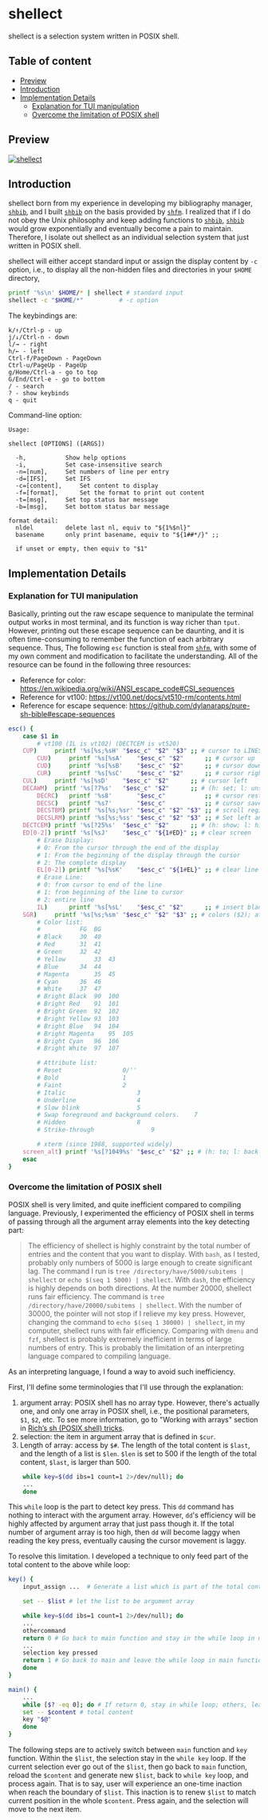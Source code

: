 # shellect

shellect is a selection system written in POSIX shell.

## Table of content


<!-- vim-markdown-toc GFM -->

* [Preview](#preview)
* [Introduction](#introduction)
* [Implementation Details](#implementation-details)
	* [Explanation for TUI manipulation](#explanation-for-tui-manipulation)
	* [Overcome the limitation of POSIX shell](#overcome-the-limitation-of-posix-shell)

<!-- vim-markdown-toc -->

## Preview

[![shellect](https://asciinema.org/a/jLJay0bFv0mqSfcnWbAWYiVwu.png)](https://asciinema.org/a/jLJay0bFv0mqSfcnWbAWYiVwu)

## Introduction

shellect born from my experience in developing my bibliography manager, [`shbib`](https://github.com/huijunchen9260/shbib), and I built [`shbib`](https://github.com/huijunchen9260/shbib) on the basis provided by [`shfm`](https://github.com/dylanaraps/shfm). I realized that if I do not obey the Unix philosophy and keep adding functions to [`shbib`](https://github.com/huijunchen9260/shbib), [`shbib`](https://github.com/huijunchen9260/shbib) would grow exponentially and eventually become a pain to maintain. Therefore, I isolate out shellect as an individual selection system that just written in POSIX shell.

shellect will either accept standard input or assign the display content by `-c` option, i.e., to display all the non-hidden files and directories in your `$HOME` directory,

```sh
printf '%s\n' $HOME/* | shellect # standard input
shellect -c "$HOME/*"	       # -c option

```

The keybindings are:

```
k/↑/Ctrl-p - up
j/↓/Ctrl-n - down
l/→ - right
h/← - left
Ctrl-f/PageDown - PageDown
Ctrl-u/PageUp - PageUp
g/Home/Ctrl-a - go to top
G/End/Ctrl-e - go to bottom
/ - search
? - show keybinds
q - quit
```

Command-line option:

```
Usage:

shellect [OPTIONS] ([ARGS])

  -h,			Show help options
  -i,			Set case-insensitive search
  -n=[num],		Set numbers of line per entry
  -d=[IFS],		Set IFS
  -c=[content],		Set content to display
  -f=[format],		Set the format to print out content
  -t=[msg],		Set top status bar message
  -b=[msg],		Set bottom status bar message

format detail:
  nldel			delete last nl, equiv to "${1%$nl}"
  basename		only print basename, equiv to "${1##*/}" ;;

  if unset or empty, then equiv to "$1"
```

## Implementation Details

### Explanation for TUI manipulation

Basically, printing out the raw escape sequence to manipulate the terminal output works in most terminal, and its function is way richer than `tput`.
However, printing out these escape sequence can be daunting, and it is often time-consuming to remember the function of each arbitrary sequence.
Thus, The following `esc` function is steal from [`shfm`](https://github.com/dylanaraps/shfm), with some of my own comment and modification to facilitate the understanding.
All of the resource can be found in the following three resources:

- Reference for color: https://en.wikipedia.org/wiki/ANSI_escape_code#CSI_sequences
- Reference for vt100: https://vt100.net/docs/vt510-rm/contents.html
- Reference for escape sequence: https://github.com/dylanaraps/pure-sh-bible#escape-sequences

```sh
esc() {
    case $1 in
        # vt100 (IL is vt102) (DECTCEM is vt520)
	CUP)     printf '%s[%s;%sH' "$esc_c" "$2" "$3" ;; # cursor to LINES($2), COLUMNS($3)
        CUU)     printf '%s[%sA'    "$esc_c" "$2"      ;; # cursor up
        CUD)     printf '%s[%sB'    "$esc_c" "$2"      ;; # cursor down
        CUR)     printf '%s[%sC'    "$esc_c" "$2"      ;; # cursor right
	CUL)     printf '%s[%sD'    "$esc_c" "$2"      ;; # cursor left
	DECAWM)  printf '%s[?7%s'   "$esc_c" "$2"      ;; # (h: set; l: unset) line wrap
        DECRC)   printf '%s8'       "$esc_c"           ;; # cursor restore
        DECSC)   printf '%s7'       "$esc_c"           ;; # cursor save
        DECSTBM) printf '%s[%s;%sr' "$esc_c" "$2" "$3" ;; # scroll region ($2: top; $3: bottom)
        DECSLRM) printf '%s[%s;%ss' "$esc_c" "$2" "$3" ;; # Set left and right margin
	DECTCEM) printf '%s[?25%s'  "$esc_c" "$2"      ;; # (h: show; l: hide) cursor visible
	ED[0-2]) printf '%s[%sJ'    "$esc_c" "${1#ED}" ;; # clear screen
	    # Erase Display:
	    # 0: From the cursor through the end of the display
	    # 1: From the beginning of the display through the cursor
	    # 2: The complete display
        EL[0-2]) printf '%s[%sK'    "$esc_c" "${1#EL}" ;; # clear line
	    # Erase Line:
	    # 0: from cursor to end of the line
	    # 1: from beginning of the line to cursor
	    # 2: entire line
        IL)      printf '%s[%sL'    "$esc_c" "$2"      ;; # insert blank line
	SGR)     printf '%s[%s;%sm' "$esc_c" "$2" "$3" ;; # colors ($2); attribute ($3)
	    # Color list:
	    # 			FG	BG
	    # Black		30	40
	    # Red		31	41
	    # Green		32	42
	    # Yellow		33	43
	    # Blue		34	44
	    # Magenta		35	45
	    # Cyan		36	46
	    # White		37	47
	    # Bright Black 	90	100
	    # Bright Red	91	101
	    # Bright Green	92	102
	    # Bright Yellow	93	103
	    # Bright Blue	94	104
	    # Bright Magenta	95	105
	    # Bright Cyan	96	106
	    # Bright White	97	107

	    # Attribute list:
	    # Reset					0/''
	    # Bold					1
	    # Faint					2
	    # Italic					3
	    # Underline					4
	    # Slow blink				5
	    # Swap foreground and background colors.	7
	    # Hidden					8
	    # Strike-through				9

        # xterm (since 1988, supported widely)
	screen_alt) printf '%s[?1049%s' "$esc_c" "$2" ;; # (h: to; l: back from) alternate buffer
    esac
}
```

### Overcome the limitation of POSIX shell

POSIX shell is very limited, and quite inefficient compared to compiling language.
Previously, I experimented the efficiency of POSIX shell in terms of passing through all the argument array elements into the key detecting part:

> The efficiency of shellect is highly constraint by the total number of entries and the content that you want to display.
> With `bash`, as I tested, probably only numbers of 5000 is large enough to create significant lag. The command I run is `tree /directory/have/5000/subitems | shellect` or `echo $(seq 1 5000) | shellect`.
> With `dash`, the efficiency is highly depends on both directions. At the number 20000, shellect runs fair efficiency. The command is `tree /directory/have/20000/subitems | shellect`. With the number of 30000, the pointer will not stop if I relieve my key press. However, changing the command to `echo $(seq 1 30000) | shellect`, in my computer, shellect runs with fair efficiency.
> Comparing with `dmenu` and `fzf`, shellect is probably extremely inefficient in terms of large numbers of entry. This is probably the limitation of an interpreting language compared to compiling language.

As an interpreting language, I found a way to avoid such inefficiency.

First, I'll define some terminologies that I'll use through the explanation:

1. argument array: POSIX shell has no array type. However, there's actually one, and only one array in POSIX shell, i.e., the positional parameters, `$1`, `$2`, etc.
To see more information, go to "Working with arrays" section in [Rich’s sh (POSIX shell) tricks](http://www.etalabs.net/sh_tricks.html).
2. selection: the item in argument array that is defined in `$cur`.
3. Length of array: access by `$#`. The length of the total content is `$last`, and the length of a list is `$len`. `$len` is set to 500 if the length of the total content, `$last`, is larger than 500.


```sh
    while key=$(dd ibs=1 count=1 2>/dev/null); do
    ...
    done
```

This `while` loop is the part to detect key press.
This `dd` command has nothing to interact with the argument array.
However, `dd`'s efficiency will be highly affected by argument array that just pass though it.
If the total number of argument array is too high, then `dd` will become laggy when reading the key press, eventually causing the cursor movement is laggy.

To resolve this limitation. I developed a technique to only feed part of the total content to the above while loop:

```sh
key() {
    input_assign ...  # Generate a list which is part of the total content

    set -- $list # let the list to be argument array

    while key=$(dd ibs=1 count=1 2>/dev/null); do
    ...
	othercommand
	return 0 # Go back to main function and stay in the while loop in main function
    ...
	selection key pressed
	return 1 # Go back to main and leave the while loop in main function
    done
}

main() {
    ...
    while [$? -eq 0]; do # If return 0, stay in while loop; others, leave the while loop
	set -- $content	# total content
	key "$@"
    done
}
```

The following steps are to actively switch between `main` function and `key` function.
Within the `$list`, the selection stay in the `while key` loop. If the current selection ever go out of the `$list`, then go back to `main` function, reload the `$content` and generate new `$list`, back to `while key` loop, and process again.
That is to say, user will experience an one-time inaction when reach the boundary of `$list`.
This inaction is to renew `$list` to match current position in the whole `$content`.
Press again, and the selection will move to the next item.
